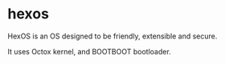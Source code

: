 # hexos
HexOS is an OS designed to be friendly, extensible and secure.

It uses Octox kernel, and BOOTBOOT bootloader.

